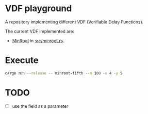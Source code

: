 # VDF playground

A repository implementing different VDF (Verifiable Delay Functions).

The current VDF implemented are:
- [MinRoot](https://eprint.iacr.org/2022/1626.pdf) in [src/minroot.rs](./src/minroot.rs).


# Execute

```bash
cargo run --release -- minroot-fifth --n 100 -x 4 -y 5
```

# TODO

- [ ] use the field as a parameter
